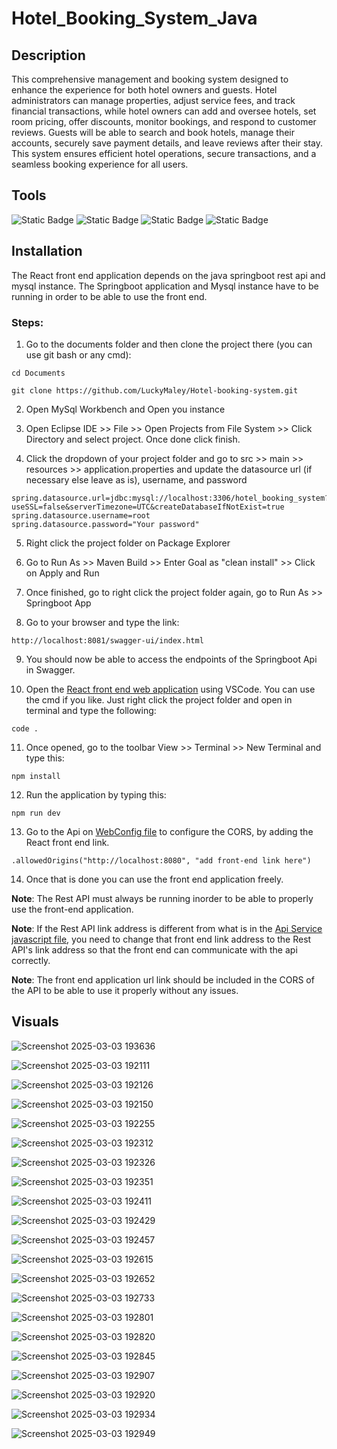 # Hotel_Booking_System_Java



## Description
This comprehensive management and booking system designed to enhance the experience for both hotel owners and guests. Hotel administrators can manage properties, adjust service fees, and track financial transactions, while hotel owners can add and oversee hotels, set room pricing, offer discounts, monitor bookings, and respond to customer reviews. Guests will be able to search and book hotels, manage their accounts, securely save payment details, and leave reviews after their stay. This system ensures efficient hotel operations, secure transactions, and a seamless booking experience for all users.

## Tools
![Static Badge](https://img.shields.io/badge/VScode-1.97.0%20or%20later-yellow) ![Static Badge](https://img.shields.io/badge/MySQL-v8.0.36%20or%20later-red) ![Static Badge](https://img.shields.io/badge/Eclipse%20IDE-4.33.0%20or%20later-green) ![Static Badge](https://img.shields.io/badge/Springboot%20-3.3.4%20or%20later-orange)

## Installation
The React front end application depends on the java springboot rest api and mysql instance. The Springboot application and Mysql instance have to be running in order to be able to use the front end.

### Steps:
1. Go to the documents folder and then clone the project there (you can use git bash or any cmd):
```
cd Documents
```
```
git clone https://github.com/LuckyMaley/Hotel-booking-system.git
```

2. Open MySql Workbench and Open you instance

3. Open Eclipse IDE >> File >> Open Projects from File System >> Click Directory and select project. Once done click finish.

4. Click the dropdown of your project folder and go to src >> main >> resources >> application.properties and update the datasource url (if necessary else leave as is), username, and password
```
spring.datasource.url=jdbc:mysql://localhost:3306/hotel_booking_system?useSSL=false&serverTimezone=UTC&createDatabaseIfNotExist=true
spring.datasource.username=root
spring.datasource.password="Your password"
```

5. Right click the project folder on Package Explorer

6. Go to Run As >> Maven Build >> Enter Goal as "clean install" >> Click on Apply and Run

7. Once finished, go to right click the project folder again, go to Run As >> Springboot App

8. Go to your browser and type the link:
```
http://localhost:8081/swagger-ui/index.html
```

9. You should now be able to access the endpoints of the Springboot Api in Swagger.

10. Open the [React front end web application](/react-hotel-booking-system) using VSCode. You can use the cmd if you like. Just right click the project folder and open in terminal and type the following:
```
code .
```

11. Once opened, go to the toolbar View >> Terminal >> New Terminal and type this:
```
npm install
```

12. Run the application by typing this:
```
npm run dev
```

13. Go to the Api on [WebConfig file](/hotel-booking-system/src/main/java/com/hotel/booking/system/api/security/config/WebConfig.java) to configure the CORS, by adding the React front end link.
```
.allowedOrigins("http://localhost:8080", "add front-end link here")
```

14. Once that is done you can use the front end application freely.

**Note**: The Rest API must always be running inorder to be able to properly use the front-end application.

**Note**: If the Rest API link address is different from what is in the [Api Service javascript file](/react-hotel-booking-system/src/components/services/ApiService.js), you need to change that front end link address to the Rest API's link address so that the front end can communicate with the api correctly.

**Note**: The front end application url link should be included in the CORS of the API to be able to use it properly without any issues.

## Visuals
![Screenshot 2025-03-03 193636](https://github.com/user-attachments/assets/ce77bcda-8178-488b-804d-f5f805faf571)

![Screenshot 2025-03-03 192111](https://github.com/user-attachments/assets/d92b3b51-837c-4f36-a018-9b1bdaa107ef)

![Screenshot 2025-03-03 192126](https://github.com/user-attachments/assets/90b3eec0-598c-40db-9101-73f910f0af12)

![Screenshot 2025-03-03 192150](https://github.com/user-attachments/assets/83907176-71db-42b4-8c0e-3d87187d2977)

![Screenshot 2025-03-03 192255](https://github.com/user-attachments/assets/200efc8e-57d0-4e70-b9b8-339474c99459)

![Screenshot 2025-03-03 192312](https://github.com/user-attachments/assets/3f12d6d1-e82e-4271-a0e9-3792117afa64)

![Screenshot 2025-03-03 192326](https://github.com/user-attachments/assets/2859eef5-6730-4abe-9a75-1659f0f1e03e)

![Screenshot 2025-03-03 192351](https://github.com/user-attachments/assets/9cfad7a1-a826-4b71-9c42-0f3013e69185)

![Screenshot 2025-03-03 192411](https://github.com/user-attachments/assets/32fa191c-43a5-40bc-933a-482137231449)

![Screenshot 2025-03-03 192429](https://github.com/user-attachments/assets/9cffe2ed-e30f-4c9f-9c91-d644a006037a)

![Screenshot 2025-03-03 192457](https://github.com/user-attachments/assets/726ce262-daf7-4d90-90c9-a429fc7bcdef)

![Screenshot 2025-03-03 192615](https://github.com/user-attachments/assets/90b7b199-29e8-40ef-8207-cf075488ce4d)

![Screenshot 2025-03-03 192652](https://github.com/user-attachments/assets/8ee6717d-05b9-498d-89f5-91b8370d2e24)

![Screenshot 2025-03-03 192733](https://github.com/user-attachments/assets/330988ac-ed29-4c4e-b4d9-7ff1c5c9cd4d)

![Screenshot 2025-03-03 192801](https://github.com/user-attachments/assets/bc10e00d-9b53-46e7-bd8a-a735829673aa)

![Screenshot 2025-03-03 192820](https://github.com/user-attachments/assets/81242faa-192a-4376-96d3-1c1030068bfc)

![Screenshot 2025-03-03 192845](https://github.com/user-attachments/assets/13b4da22-af06-453e-ace3-82e527c90fdd)

![Screenshot 2025-03-03 192907](https://github.com/user-attachments/assets/c740747e-7375-4e96-b417-a8d044c1a67a)

![Screenshot 2025-03-03 192920](https://github.com/user-attachments/assets/676a918c-bfda-4250-bda6-3618ef4b70e3)

![Screenshot 2025-03-03 192934](https://github.com/user-attachments/assets/92afe32e-aeed-42f5-97e6-7f3eae84d75b)

![Screenshot 2025-03-03 192949](https://github.com/user-attachments/assets/280974b2-e1e9-4aab-99ab-e143a95eefa7)

